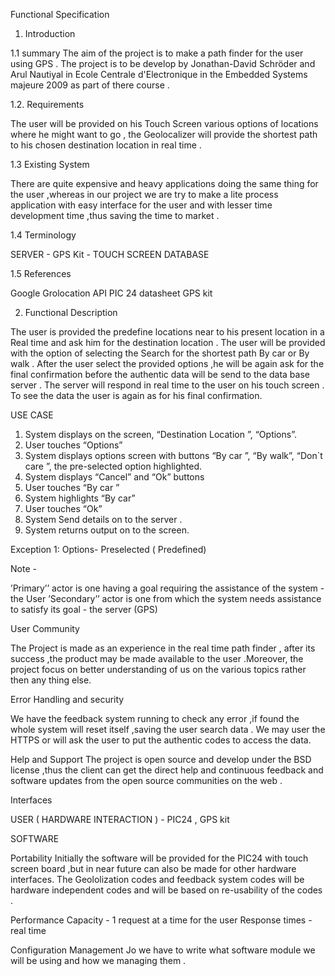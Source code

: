 Functional Specification

1. Introduction


1.1 summary
The aim of the project is to make a path finder for the user using GPS . The project is to be develop by Jonathan-David Schröder and Arul Nautiyal in Ecole Centrale d'Electronique in the Embedded Systems majeure 2009 as part of there course .

1.2. Requirements

The user will be provided on his Touch Screen  various options of locations where he might want to go , the Geolocalizer will provide the shortest path to his chosen destination location in real time .

1.3 Existing System

There are quite expensive and heavy applications doing the same thing for the user ,whereas in our project we are try to make a lite process application with easy interface for the user and with lesser time development time ,thus saving the time to market .

1.4  Terminology

SERVER -
GPS Kit -
TOUCH SCREEN
DATABASE

1.5 References

Google Grolocation API
PIC 24 datasheet
GPS kit

2. Functional Description

The user is provided the predefine locations near to his present location in a Real time and ask him for the destination location . The user will be provided with the option of selecting the Search for the shortest path By car or By walk .
After the user select the provided options ,he will be again ask for the final confirmation before the authentic data will be send to the data base server . The server will respond in real time to the user on his touch screen . To see the data the user is again as for his final confirmation.

USE CASE

1. System displays on the screen, “Destination Location ”, “Options”.
2. User touches “Options”
3. System displays options screen with buttons “By car ”, “By walk”, “Don`t care ”, the pre-selected option highlighted.
4. System displays “Cancel” and “Ok” buttons
5. User touches “By car ”
6. System highlights “By car”
7. User touches “Ok”
8. System Send details on to the server .
9. System returns output on to the  screen.

Exception 1: Options- Preselected ( Predefined)

Note -

’Primary’’ actor is one having a goal requiring the assistance of the system -  the User
’Secondary’’ actor is one from which the system needs assistance to satisfy its goal - the server (GPS)

User Community

The Project is made as an experience in the real time path finder , after its success ,the product may be made available to the user .Moreover, the project focus on better understanding of us on the various topics rather then any thing else.

Error Handling and security

We have the feedback system running to check any error ,if found the whole system will reset itself ,saving the user search data . We may user the HTTPS or will ask the user to put the authentic codes to access the data.

Help and Support
The project is open source and develop under the BSD license ,thus the client can get the direct help and continuous feedback and software updates from the open source communities on the web .

Interfaces

USER ( HARDWARE INTERACTION ) - PIC24 , GPS kit

SOFTWARE

Portability
Initially the software will be provided for the PIC24 with touch screen board  ,but in near future can also be made for other hardware interfaces. The Geololization codes and feedback system codes will be hardware independent codes and will be based on re-usability of the codes .

Performance
Capacity - 1 request at a time for the user
Response times - real time

Configuration Management
Jo we have to write what software module we will be using and how we managing them .






